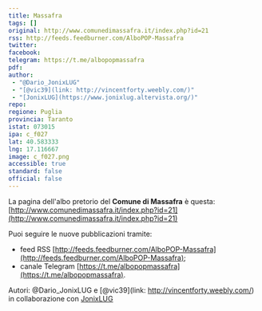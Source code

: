 ```yaml
---
title: Massafra
tags: []
original: http://www.comunedimassafra.it/index.php?id=21
rss: http://feeds.feedburner.com/AlboPOP-Massafra
twitter: 
facebook: 
telegram: https://t.me/albopopmassafra
pdf: 
author:
 - "@Dario_JonixLUG"
 - "[@vic39](link: http://vincentforty.weebly.com/)"
 - "[JonixLUG](https://www.jonixlug.altervista.org/)"
repo: 
regione: Puglia
provincia: Taranto
istat: 073015
ipa: c_f027
lat: 40.583333
lng: 17.116667
image: c_f027.png
accessible: true
standard: false
official: false
---
```


La pagina dell'albo pretorio del **Comune di Massafra** è questa: [http://www.comunedimassafra.it/index.php?id=21](http://www.comunedimassafra.it/index.php?id=21)

Puoi seguire le nuove pubblicazioni tramite:

* feed RSS [http://feeds.feedburner.com/AlboPOP-Massafra](http://feeds.feedburner.com/AlboPOP-Massafra);
* canale Telegram [https://t.me/albopopmassafra](https://t.me/albopopmassafra).

Autori: @Dario_JonixLUG e [@vic39](link: http://vincentforty.weebly.com/) in collaborazione con [JonixLUG](https://www.jonixlug.altervista.org/)
